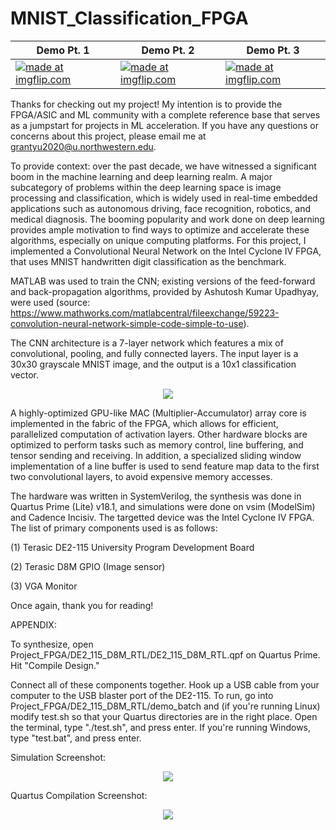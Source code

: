 # MNIST_Classification_FPGA



| Demo Pt. 1 | Demo Pt. 2 | Demo Pt. 3 |
| ---------- | ---------- | ---------- |
| <a href="https://imgflip.com/gif/3m1jlr"><img src="https://i.imgflip.com/3m1jlr.gif" title="made at imgflip.com"/></a> | <a href="https://imgflip.com/gif/3m1kcb"><img src="https://i.imgflip.com/3m1kcb.gif" title="made at imgflip.com"/></a> | <a href="https://imgflip.com/gif/3m1l4s"><img src="https://i.imgflip.com/3m1l4s.gif" title="made at imgflip.com"/></a> |

Thanks for checking out my project! My intention is to provide the FPGA/ASIC and ML community with a complete reference base that serves as a jumpstart for projects in ML acceleration. If you have any questions or concerns about this project, please email me at grantyu2020@u.northwestern.edu. 

To provide context: over the past decade, we have witnessed a significant boom in the machine learning and deep learning realm. A major subcategory of problems within the deep learning space is image processing and classification, which is widely used in real-time embedded applications such as autonomous driving, face recognition, robotics, and medical diagnosis. The booming popularity and work done on deep learning provides ample motivation to find ways to optimize and accelerate these algorithms, especially on unique computing platforms. For this project, I implemented a Convolutional Neural Network on the Intel Cyclone IV FPGA, that uses MNIST handwritten digit classification as the benchmark. 

MATLAB was used to train the CNN; existing versions of the feed-forward and back-propagation algorithms, provided by Ashutosh Kumar Upadhyay, were used (source: https://www.mathworks.com/matlabcentral/fileexchange/59223-convolution-neural-network-simple-code-simple-to-use). 

The CNN architecture is a 7-layer network which features a mix of convolutional, pooling, and fully connected layers. The input layer is a 30x30 grayscale MNIST image, and the output is a 10x1 classification vector.

<p align="center">
  <img src="https://github.com/grant4001/MNIST_Classification_FPGA/blob/master/images/flow.png">
</p>

A highly-optimized GPU-like MAC (Multiplier-Accumulator) array core is implemented in the fabric of the FPGA, which allows for efficient, parallelized computation of activation layers. Other hardware blocks are optimized to perform tasks such as memory control, line buffering, and tensor sending and receiving. In addition, a specialized sliding window implementation of a line buffer is used to send feature map data to the first two convolutional layers, to avoid expensive memory accesses.

The hardware was written in SystemVerilog, the synthesis was done in Quartus Prime (Lite) v18.1, and simulations were done on vsim (ModelSim) and Cadence Incisiv. The targetted device was the Intel Cyclone IV FPGA. The list of primary components used is as follows:

(1) Terasic DE2-115 University Program Development Board

(2) Terasic D8M GPIO (Image sensor)

(3) VGA Monitor

Once again, thank you for reading!

APPENDIX:

To synthesize, open Project_FPGA/DE2_115_D8M_RTL/DE2_115_D8M_RTL.qpf on Quartus Prime. Hit "Compile Design."

Connect all of these components together. Hook up a USB cable from your computer to the USB blaster port of the DE2-115. To run, go into Project_FPGA/DE2_115_D8M_RTL/demo_batch and (if you're running Linux) modify test.sh so that your Quartus directories are in the right place. Open the terminal, type "./test.sh", and press enter. If you're running Windows, type "test.bat", and press enter.

Simulation Screenshot:
<p align="center">
  <img src="https://github.com/grant4001/MNIST_Classification_FPGA/blob/master/images/SimulationScreenCap.png">
</p>

Quartus Compilation Screenshot:
<p align="center">
  <img src="https://github.com/grant4001/MNIST_Classification_FPGA/blob/master/images/quartus_syn.png">
</p>



